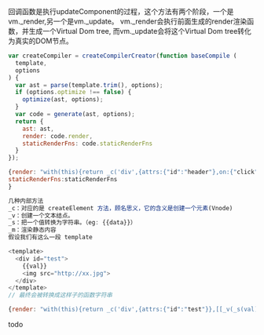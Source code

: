 回调函数是执行updateComponent的过程，这个方法有两个阶段，一个是vm._render,另一个是vm._update。 
vm._render会执行前面生成的render渲染函数，并生成一个Virtual Dom tree,
而vm._update会将这个Virtual Dom tree转化为真实的DOM节点。

``` javascript
var createCompiler = createCompilerCreator(function baseCompile (
  template,
  options
) {
  var ast = parse(template.trim(), options);
  if (options.optimize !== false) {
    optimize(ast, options);
  }
  var code = generate(ast, options);
  return {
    ast: ast,
    render: code.render,
    staticRenderFns: code.staticRenderFns
  }
});

{render: "with(this){return _c('div',{attrs:{"id":"header"},on:{"click":add}},[_v(`\n  我是LYF\n  `),_c('p',[_v(_s(name))])])}",
staticRenderFns:staticRenderFns
}
```
``` javascript
几种内部方法
_c：对应的是 createElement 方法，顾名思义，它的含义是创建一个元素(Vnode)
_v：创建一个文本结点。
_s：把一个值转换为字符串。（eg: {{data}}）
_m：渲染静态内容
假设我们有这么一段 template

<template>
  <div id="test">
    {{val}}
    <img src="http://xx.jpg">
  </div>
</template>
// 最终会被转换成这样子的函数字符串

{render: "with(this){return _c('div',{attrs:{"id":"test"}},[[_v(_s(val))]),_v(" "),_m(0)])}"}
```
todo